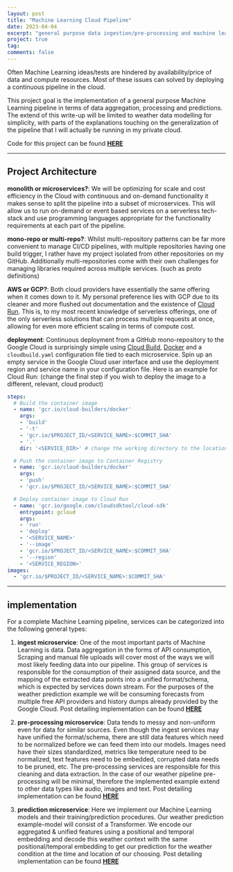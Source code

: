 ```yaml
---
layout: post
title: "Machine Learning Cloud Pipeline"
date: 2023-04-04
excerpt: "general purpose data ingestion/pre-processing and machine learning cloud pipeline"
project: true
tag:
comments: false
---
```


Often Machine Learning ideas/tests are hindered by availability/price of data and compute resources. Most of these issues can solved by deploying a continuous pipeline in the cloud.

This project goal is the implementation of a general purpose Machine Learning pipeline in terms of data aggregation, processing and predictions. The extend of this write-up will be limited to weather data modelling for simplicity, with parts of the explanations touching on the generalization of the pipeline that I will actually be running in my private cloud.

Code for this project can be found **[HERE](https://github.com/TheDiscoMole/example-pipe)**

------------------------------------------------------------------

## Project Architecture

**monolith or microservices?**: We will be optimizing for scale and cost efficiency in the Cloud with continuous and on-demand functionality it makes sense to split the pipeline into a subset of microservices. This will allow us to run on-demand or event based services on a serverless tech-stack and use programming languages appropriate for the functionality requirements at each part of the pipeline.

**mono-repo or multi-repo?**: Whilst multi-repository patterns can be far more convenient to manage CI/CD pipelines, with multiple repositories having one build trigger, I rather have my project isolated from other repositories on my GitHub. Additionally multi-repositories come with their own challenges for managing libraries required across multiple services. (such as proto definitions)

**AWS or GCP?**: Both cloud providers have essentially the same offering when it comes down to it. My personal preference lies with GCP due to its cleaner and more flushed out documentation and the existence of [Cloud Run](https://cloud.google.com/run). This is, to my most recent knowledge of serverless offerings, one of the only serverless solutions that can process multiple requests at once, allowing for even more efficient scaling in terms of compute cost.

**deployment**: Continuous deployment from a GitHub mono-repository to the Google Cloud is surprisingly simple using [Cloud Build](https://cloud.google.com/build), [Docker](https://www.docker.com/) and a `cloudbuild.yaml` configuration file tied to each microservice. Spin up an empty service in the Google Cloud user interface and use the deployment region and service name in your configuration file. Here is an example for Cloud Run: (change the final step if you wish to deploy the image to a different, relevant, cloud product)

```yaml
steps:
  # Build the container image
  - name: 'gcr.io/cloud-builders/docker'
    args:
    - 'build'
    - '-t'
    - 'gcr.io/$PROJECT_ID/<SERVICE_NAME>:$COMMIT_SHA'
    - '.'
    dir: '<SERVICE_DIR>' # change the working directory to the location of the microservice

  # Push the container image to Container Registry
  - name: 'gcr.io/cloud-builders/docker'
    args:
    - 'push'
    - 'gcr.io/$PROJECT_ID/<SERVICE_NAME>:$COMMIT_SHA'

  # Deploy container image to Cloud Run
  - name: 'gcr.io/google.com/cloudsdktool/cloud-sdk'
    entrypoint: gcloud
    args:
    - 'run'
    - 'deploy'
    - '<SERVICE_NAME>'
    - '--image'
    - 'gcr.io/$PROJECT_ID/<SERVICE_NAME>:$COMMIT_SHA'
    - '--region'
    - '<SERVICE_REGION>'
images:
  - 'gcr.io/$PROJECT_ID/<SERVICE_NAME>:$COMMIT_SHA'
```

------------------------------------------------------------------

## implementation

For a complete Machine Learning pipeline, services can be categorized into the following general types:

1. **ingest microservice**: One of the most important parts of Machine Learning is data. Data aggregation in the forms of API consumption, Scraping and manual file uploads will cover most of the ways we will most likely feeding data into our pipeline. This group of services is responsible for the consumption of their assigned data source, and the mapping of the extracted data points into a unified format/schema, which is expected by services down stream. For the purposes of the weather prediction example we will be consuming forecasts from multiple free API providers and history dumps already provided by the Google Cloud. Post detailing implementation can be found **[HERE](https://thediscomole.github.io/portfolio/data-ingest-microservice/)**

2. **pre-processing microservice**: Data tends to messy and non-uniform even for data for similar sources. Even though the ingest services may have unified the format/schema, there are still data features which need to be normalized before we can feed them into our models. Images need have their sizes standardized, metrics like temperature need to be normalized, text features need to be embedded, corrupted data needs to be pruned, etc. The pre-processing services are responsible for this cleaning and data extraction. In the case of our weather pipeline pre-processing will be minimal, therefore the implemented example extend to other data types like audio, images and text. Post detailing implementation can be found **[HERE](https://thediscomole.github.io/portfolio/data-preprocessing-microservice/)**

3. **prediction microservice**: Here we implement our Machine Learning models and their training/prediction procedures. Our weather prediction example-model will consist of a Transformer. We encode our aggregated & unified features using a positional and temporal embedding and decode this weather context with the same positional/temporal embedding to get our prediction for the weather condition at the time and location of our choosing. Post detailing implementation can be found **[HERE](https://thediscomole.github.io/portfolio/prediction-microservice/)**
